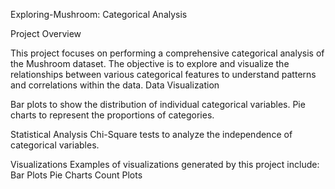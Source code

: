 
Exploring-Mushroom: Categorical Analysis

Project Overview

This project focuses on performing a comprehensive categorical analysis of the Mushroom dataset. The objective is to explore and visualize the relationships between various categorical features to understand patterns and correlations within the data.
Data Visualization

Bar plots to show the distribution of individual categorical variables.
Pie charts to represent the proportions of categories.

Statistical Analysis
Chi-Square tests to analyze the independence of categorical variables.

Visualizations
Examples of visualizations generated by this project include:
Bar Plots
Pie Charts
Count Plots



